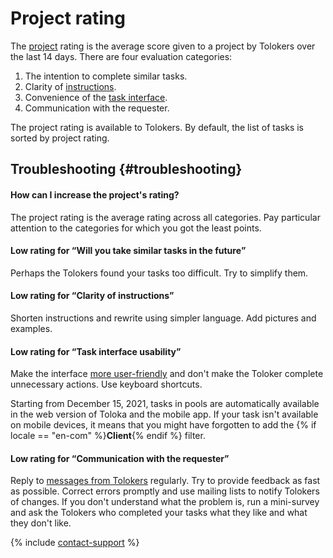 # Project rating

The [project](../../glossary.md#project-ru) rating is the average score given to a project by Tolokers over the last 14 days. There are four evaluation categories:

1. The intention to complete similar tasks.
1. Clarity of [instructions](../../glossary.md#task-instruction-ru).
1. Convenience of the [task interface](../../glossary.md#task-interface-ru).
1. Communication with the requester.

The project rating is available to Tolokers. By default, the list of tasks is sorted by project rating.


## Troubleshooting {#troubleshooting}

#### How can I increase the project's rating?

The project rating is the average rating across all categories. Pay particular attention to the categories for which you got the least points.
#### Low rating for <q>Will you take similar tasks in the future</q>

Perhaps the Tolokers found your tasks too difficult. Try to simplify them.

#### Low rating for <q>Clarity of instructions</q>

Shorten instructions and rewrite using simpler language. Add pictures and examples.

#### Low rating for <q>Task interface usability</q>

Make the interface [more user-friendly](spec.md) and don't make the Toloker complete unnecessary actions. Use keyboard shortcuts.

Starting from December 15, 2021, tasks in pools are automatically available in the web version of Toloka and the mobile app. If your task isn't available on mobile devices, it means that you might have forgotten to add the {% if locale == "en-com" %}**Client**{% endif %} filter.

#### Low rating for <q>Communication with the requester</q>

Reply to [messages from Tolokers](messaging.md) regularly. Try to provide feedback as fast as possible. Correct errors promptly and use mailing lists to notify Tolokers of changes.
If you don't understand what the problem is, run a mini-survey and ask the Tolokers who completed your tasks what they like and what they don't like.


{% include [contact-support](../_includes/contact-support-help.md) %}
